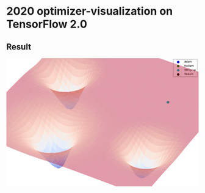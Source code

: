 # 2020 optimizer-visualization on TensorFlow 2.0

## Result

![1](https://github.com/acctouhou/optimizer-visualization-TF2-/blob/master/output.gif)  
